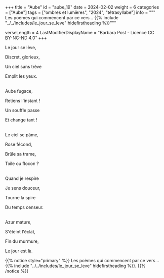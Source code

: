 +++
title = "Aube"
id = "aube_19"
date = 2024-02-02
weight = 6
categories = ["Aube"]
tags = ["ombres et lumières", "2024", "tétrasyllabe"]
info = """
Les poèmes qui commencent par ce vers...
{{% include "../../includes/le_jour_se_leve" hidefirstheading %}}"""

verseLength = 4
LastModifierDisplayName = "Barbara Post - Licence CC BY-NC-ND 4.0"
+++

Le jour se lève,

Discret, glorieux,

Un ciel sans trêve 

Emplit les yeux.

 \
Aube fugace,

Retiens l'instant !

Un souffle passe

Et change tant !

 \
Le ciel se pâme,

Rose fécond,

Brûle sa trame,

Toile ou flocon ?

 \
Quand je respire

Je sens douceur,

Tourne la spire

Du temps censeur.

 \
Azur mature,

S'éteint l'éclat,

Fin du murmure,

Le jour est là.

{{% notice style="primary" %}}
Les poèmes qui commencent par ce vers...
{{% include "../../includes/le_jour_se_leve" hidefirstheading %}}.
{{% /notice %}}
